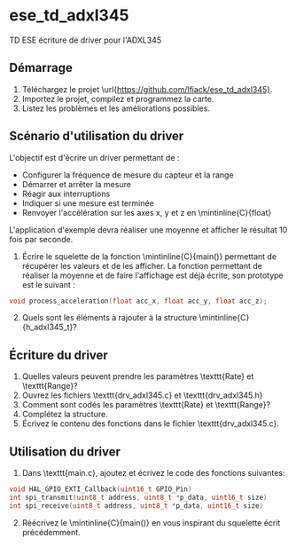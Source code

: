 # ese_td_adxl345
TD ESE écriture de driver pour l'ADXL345

## Démarrage
1. Téléchargez le projet \url{https://github.com/lfiack/ese_td_adxl345}.
2. Importez le projet, compilez et programmez la carte.
3. Listez les problèmes et les améliorations possibles.

## Scénario d'utilisation du driver
L'objectif est d'écrire un driver permettant de :

* Configurer la fréquence de mesure du capteur et la range
* Démarrer et arrêter la mesure
* Réagir aux interruptions
* Indiquer si une mesure est terminée
* Renvoyer l'accélération sur les axes x, y et z en \mintinline{C}{float}

L'application d'exemple devra réaliser une moyenne et afficher le résultat 10 fois par seconde.
1. Écrire le squelette de la fonction \mintinline{C}{main()} permettant de récupérer les valeurs et de les afficher.
La fonction permettant de réaliser la moyenne et de faire l'affichage est déjà écrite, son prototype est le suivant :
```c
void process_acceleration(float acc_x, float acc_y, float acc_z);
```
2. Quels sont les éléments à rajouter à la structure \mintinline{C}{h_adxl345_t}?

## Écriture du driver
1. Quelles valeurs peuvent prendre les paramètres \texttt{Rate} et \texttt{Range}?
2. Ouvrez les fichiers \texttt{drv\_adxl345.c} et \texttt{drv\_adxl345.h}
3. Comment sont codés les paramètres \texttt{Rate} et \texttt{Range}?
4. Complétez la structure.
5. Écrivez le contenu des fonctions dans le fichier \texttt{drv\_adxl345.c}.

## Utilisation du driver
1. Dans \texttt{main.c}, ajoutez et écrivez le code des fonctions suivantes:
```c
void HAL_GPIO_EXTI_Callback(uint16_t GPIO_Pin)
int spi_transmit(uint8_t address, uint8_t *p_data, uint16_t size)
int spi_receive(uint8_t address, uint8_t *p_data, uint16_t size)
```
2. Réécrivez le \mintinline{C}{main()} en vous inspirant du squelette écrit précédemment.
